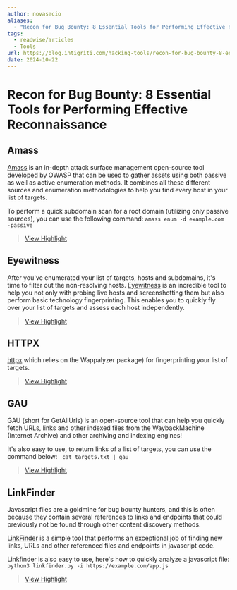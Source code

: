 ```yaml
---
author: novasecio
aliases:
  - "Recon for Bug Bounty: 8 Essential Tools for Performing Effective Reconnaissance"
tags:
  - readwise/articles
  - Tools
url: https://blog.intigriti.com/hacking-tools/recon-for-bug-bounty-8-essential-tools-for-performing-effective-reconnaissance
date: 2024-10-22
---
```

# Recon for Bug Bounty: 8 Essential Tools for Performing Effective Reconnaissance

## Amass
[Amass](https://github.com/owasp-amass/amass) is an in-depth attack surface management open-source tool developed by OWASP that can be used to gather assets using both passive as well as active enumeration methods. It combines all these different sources and enumeration methodologies to help you find every host in your list of targets.

To perform a quick subdomain scan for a root domain (utilizing only passive sources), you can use the following command:
`amass enum -d example.com -passive`

> [View Highlight](https://read.readwise.io/read/01jasm8py7s15nf0t5bd732188)


## Eyewitness
After you've enumerated your list of targets, hosts and subdomains, it's time to filter out the non-resolving hosts. [Eyewitness](https://github.com/RedSiege/EyeWitness) is an incredible tool to help you not only with probing live hosts and screenshotting them but also perform basic technology fingerprinting. This enables you to quickly fly over your list of targets and assess each host independently.

> [View Highlight](https://read.readwise.io/read/01jasmafry4x6vv4hfd68bq0hn)


## HTTPX
[httpx](../../Dev,%20ICT%20&%20Cybersec/Tools/httpx.md) which relies on the Wappalyzer package) for fingerprinting your list of targets.

> [View Highlight](https://read.readwise.io/read/01jasmb8fphxqr5836g5976tt8)


## GAU
GAU (short for GetAllUrls) is an open-source tool that can help you quickly fetch URLs, links and other indexed files from the WaybackMachine (Internet Archive) and other archiving and indexing engines!

It's also easy to use, to return links of a list of targets, you can use the command below:
` cat targets.txt | gau`

> [View Highlight](https://read.readwise.io/read/01jasmbmkv40eefws9ft6xw3pt)

## LinkFinder
Javascript files are a goldmine for bug bounty hunters, and this is often because they contain several references to links and endpoints that could previously not be found through other content discovery methods.

[LinkFinder](https://github.com/GerbenJavado/LinkFinder) is a simple tool that performs an exceptional job of finding new links, URLs and other referenced files and endpoints in javascript code.

Linkfinder is also easy to use, here's how to quickly analyze a javascript file:
`python3 linkfinder.py -i https://example.com/app.js`

> [View Highlight](https://read.readwise.io/read/01jasmd6h508h0nm15700sfa4g)

